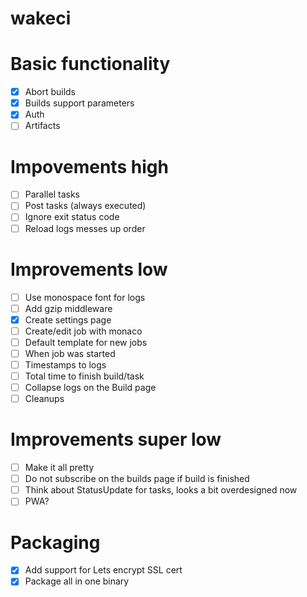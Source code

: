 wakeci
======

# Basic functionality
- [x] Abort builds
- [x] Builds support parameters
- [x] Auth
- [ ] Artifacts

# Impovements high
- [ ] Parallel tasks
- [ ] Post tasks (always executed)
- [ ] Ignore exit status code
- [ ] Reload logs messes up order

# Improvements low
- [ ] Use monospace font for logs
- [ ] Add gzip middleware
- [x] Create settings page
- [ ] Create/edit job with monaco
- [ ] Default template for new jobs
- [ ] When job was started
- [ ] Timestamps to logs
- [ ] Total time to finish build/task
- [ ] Collapse logs on the Build page
- [ ] Cleanups

# Improvements super low
- [ ] Make it all pretty
- [ ] Do not subscribe on the builds page if build is finished
- [ ] Think about StatusUpdate for tasks, looks a bit overdesigned now
- [ ] PWA?

# Packaging
- [x] Add support for Lets encrypt SSL cert
- [x] Package all in one binary
